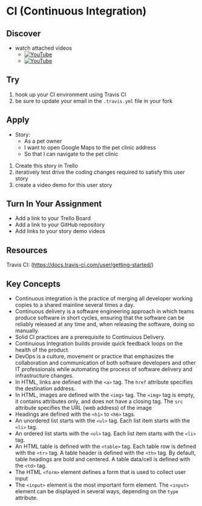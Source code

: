 # CI (Continuous Integration)

## Discover
-  watch attached videos 
	- [![YouTube](https://i.ytimg.com/vi/HnWuIjUw_Q8/default.jpg)](https://www.youtube.com/watch?v=HnWuIjUw_Q8)
	- [![YouTube](https://i.ytimg.com/vi/lHPkQfMu27w/default.jpg)](https://www.youtube.com/watch?v=0nWKvhNLNDg)

## Try
1) hook up your CI environment using Travis CI 
2) be sure to update your email in the `.travis.yml` file in your fork

## Apply
- Story: 
	- As a pet owner 
	- I want to open Google Maps to the pet clinic address
	- So that I can navigate to the pet clinic

1) Create this story in Trello
2) iteratively test drive the coding changes required to satisfy this user story 
4) create a video demo for this user story

## Turn In Your Assignment
- Add a link to your Trello Board
- Add a link to your GitHub repository
- Add links to your story demo videos

## Resources
Travis CI: (https://docs.travis-ci.com/user/getting-started/)

## Key Concepts
- Continuous integration is the practice of merging all developer working copies to a shared mainline several times a day. 
- Continuous delivery is a software engineering approach in which teams produce software in short cycles, ensuring that the software can be reliably released at any time and, when releasing the software, doing so manually.
- Solid CI practices are a prerequisite to Continuious Delivery.
- Continuious Integration builds provide quick feedback loops on the health of the product.
- DevOps is a culture, movement or practice that emphasizes the collaboration and communication of both software developers and other IT professionals while automating the process of software delivery and infrastructure changes.
- In HTML, links are defined with the `<a>` tag. The `href` attribute specifies the destination address.
- In HTML, images are defined with the `<img>` tag. The `<img>` tag is empty, it contains attributes only, and does not have a closing tag. The `src` attribute specifies the URL (web address) of the image
- Headings are defined with the `<h1>` to `<h6>` tags.
- An unordered list starts with the `<ul>` tag. Each list item starts with the `<li>` tag.
- An ordered list starts with the `<ol>` tag. Each list item starts with the `<li>` tag.
- An HTML table is defined with the `<table>` tag. Each table row is defined with the `<tr>` tag. A table header is defined with the `<th>` tag. By default, table headings are bold and centered. A table data/cell is defined with the `<td>` tag.
- The HTML `<form>` element defines a form that is used to collect user input
- The `<input>` element is the most important form element. The `<input>` element can be displayed in several ways, depending on the `type` attribute.
